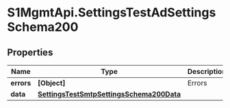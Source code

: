 # S1MgmtApi.SettingsTestAdSettingsSchema200

## Properties
Name | Type | Description | Notes
------------ | ------------- | ------------- | -------------
**errors** | **[Object]** | Errors | [optional] 
**data** | [**SettingsTestSmtpSettingsSchema200Data**](SettingsTestSmtpSettingsSchema200Data.md) |  | [optional] 


